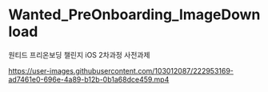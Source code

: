 # Wanted_PreOnboarding_ImageDownload
원티드 프리온보딩 챌린지 iOS 2차과정 사전과제



https://user-images.githubusercontent.com/103012087/222953169-ad7461e0-696e-4a89-b12b-0b1a68dce459.mp4

